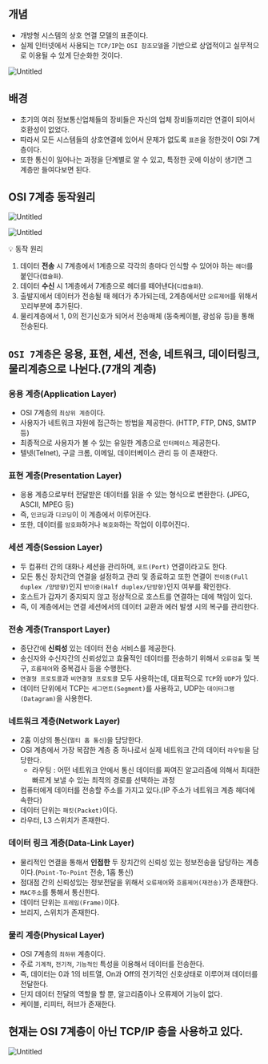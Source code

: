 ## **개념**

- 개방형 시스템의 상호 연결 모델의 표준이다.
- 실제 인터넷에서 사용되는 `TCP/IP`는 `OSI 참조모델`을 기반으로 상업적이고 실무적으로 이용될 수 있게 단순화한 것이다.

![Untitled](https://s3-us-west-2.amazonaws.com/secure.notion-static.com/85427b00-dc74-4ead-954e-8127883b29bf/Untitled.png)

## 배경

- 초기의 여러 정보통신업체들의 장비들은 자신의 업체 장비들끼리만 연결이 되어서 호환성이 없었다.
- 따라서 모든 시스템들의 상호연결에 있어서 문제가 없도록 `표준`을 정한것이 OSI 7계층이다.
- 또한 통신이 일어나는 과정을 단계별로 알 수 있고, 특정한 곳에 이상이 생기면 그 계층만 들여다보면 된다.

## OSI 7계층 동작원리

![Untitled](https://s3-us-west-2.amazonaws.com/secure.notion-static.com/974b5a56-882c-4623-80e4-b5d018cdcd97/Untitled.png)

![Untitled](https://s3-us-west-2.amazonaws.com/secure.notion-static.com/a7374fb4-aebd-4b79-b959-4eb01fda543b/Untitled.png)

<aside>
💡 동작 원리

1. 데이터 **전송** 시 7계층에서 1계층으로 각각의 층마다 인식할 수 있어야 하는 `헤더`를 붙인다(`캡슐화`).
2. 데이터 **수신** 시 1계층에서 7계층으로 헤더를 떼어낸다(`디캡슐화`).
3. 출발지에서 데이터가 전송될 때 헤더가 추가되는데, 2계층에서만 `오류제어`를 위해서 꼬리부분에 추가된다.
4. 물리계층에서 1, 0의 전기신호가 되어서 전송매체 (동축케이블, 광섬유 등)을 통해 전송된다.
</aside>

## `OSI 7계층`은 응용, 표현, 세션, 전송, 네트워크, 데이터링크, 물리계층으로 나뉜다.(7개의 계층)

### **응용 계층(Application Layer)**

- OSI 7계층의 `최상위 계층`이다.
- 사용자가 네트워크 자원에 접근하는 방법을 제공한다. (HTTP, FTP, DNS, SMTP 등)
- 최종적으로 사용자가 볼 수 있는 유일한 계층으로 `인터페이스` 제공한다.
- 텔넷(Telnet), 구글 크롬, 이메일, 데이터베이스 관리 등 이 존재한다.

### **표현 계층(Presentation Layer)**

- 응용 계층으로부터 전달받은 데이터를 읽을 수 있는 형식으로 변환한다. (JPEG, ASCII, MPEG 등)
- 즉, `인코딩`과 `디코딩`이 이 계층에서 이루어진다.
- 또한, 데이터를 `암호화`하거나 `복호화`하는 작업이 이루어진다.

### **세션 계층(Session Layer)**

- 두 컴퓨터 간의 대화나 세션을 관리하며, `포트(Port)` 연결이라고도 한다.
- 모든 통신 장치간의 연결을 설정하고 관리 및 종료하고 또한 연결이 `전이중(Full duplex /양방향)`인지 `반이중(Half duplex/단방향)`인지 여부를 확인한다.
- 호스트가 갑자기 중지되지 않고 정상적으로 호스트를 연결하는 데에 책임이 있다.
- 즉, 이 계층에서는 연결 세션에서의 데이터 교환과 에러 발생 시의 복구를 관리한다.

### **전송 계층(Transport Layer)**

- 종단간에 **신뢰성** 있는 데이터 전송 서비스를 제공한다.
- 송신자와 수신자간의 신뢰성있고 효율적인 데이터를 전송하기 위해서 `오류검출` 및 복구, `흐름제어`와 중복검사 등을 수행한다.
- `연결형 프로토콜`과 `비연결형 프로토콜` 모두 사용하는데, 대표적으로 `TCP`와 `UDP`가 있다.
- 데이터 단위에서 TCP는 `세그먼트(Segment)`를 사용하고, UDP는 `데이터그램(Datagram)`을 사용한다.

### **네트워크 계층(Network Layer)**

- 2홉 이상의 통신(`멀티 홉 통신`)을 담당한다.
- OSI 계층에서 가장 복잡한 계층 중 하나로서 실제 네트워크 간의 데이터 `라우팅`을 담당한다.
    - 라우팅 : 어떤 네트워크 안에서 통신 데이터를 짜여진 알고리즘에 의해서 최대한 빠르게 보낼 수 있는 최적의 경로를 선택하는 과정
- 컴퓨터에게 데이터를 전송할 주소를 가지고 있다.(IP 주소가 네트워크 계층 헤더에 속한다)
- 데이터 단위는 `패킷(Packet)`이다.
- 라우터, L3 스위치가 존재한다.

### **데이터 링크 계층(Data-Link Layer)**

- 물리적인 연결을 통해서 **인접한** 두 장치간의 신뢰성 있는 정보전송을 담당하는 계층이다.(`Point-To-Point` 전송, 1홉 통신)
- 점대점 간의 신뢰성있는 정보전달을 위해서 `오류제어`와 `흐름제어(재전송)`가 존재한다.
- `MAC주소`를 통해서 통신한다.
- 데이터 단위는 `프레임(Frame)`이다.
- 브리지, 스위치가 존재한다.

### **물리 계층(Physical Layer)**

- OSI 7계층의 `최하위` 계층이다.
- 주로 `기계적`, `전기적`, `기능적인` 특성을 이용해서 데이터를 전송한다.
- 즉, 데이터는 0과 1의 비트열, On과 Off의 전기적인 신호상태로 이루어져 데이터를 전달한다.
- 단지 데이터 전달의 역할을 할 뿐, 알고리즘이나 오류제어 기능이 없다.
- 케이블, 리피터, 허브가 존재한다.

## **현재는 OSI 7계층이 아닌 TCP/IP 층을 사용하고 있다.**

![Untitled](https://s3-us-west-2.amazonaws.com/secure.notion-static.com/a7e4b3ea-6e5b-4e4d-8e89-5b9736187196/Untitled.png)
